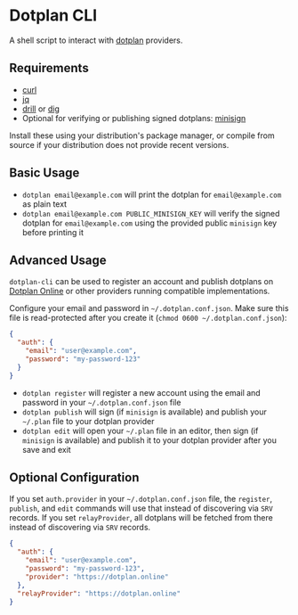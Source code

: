 # Dotplan CLI

A shell script to interact with [dotplan](https://github.com/rudism/dotplan-online) providers.

## Requirements

- [curl](https://curl.se/)
- [jq](https://stedolan.github.io/jq/)
- [drill](https://www.nlnetlabs.nl/projects/ldns/about/) or [dig](https://www.isc.org/bind/)
- Optional for verifying or publishing signed dotplans: [minisign](https://jedisct1.github.io/minisign/)

Install these using your distribution's package manager, or compile from source if your distribution does not provide recent versions.

## Basic Usage

- `dotplan email@example.com` will print the dotplan for `email@example.com` as plain text
- `dotplan email@example.com PUBLIC_MINISIGN_KEY` will verify the signed dotplan for `email@example.com` using the provided public `minisign` key before printing it

## Advanced Usage

`dotplan-cli` can be used to register an account and publish dotplans on [Dotplan Online](https://dotplan.online) or other providers running compatible implementations.

Configure your email and password in `~/.dotplan.conf.json`. Make sure this file is read-protected after you create it (`chmod 0600 ~/.dotplan.conf.json`):

```json
{
  "auth": {
    "email": "user@example.com",
    "password": "my-password-123"
  }
}
```

- `dotplan register` will register a new account using the email and password in your `~/.dotplan.conf.json` file
- `dotplan publish` will sign (if `minisign` is available) and publish your `~/.plan` file to your dotplan provider
- `dotplan edit` will open your `~/.plan` file in an editor, then sign (if `minisign` is available) and publish it to your dotplan provider after you save and exit

## Optional Configuration

If you set `auth.provider` in your `~/.dotplan.conf.json` file, the `register`, `publish`, and `edit` commands will use that instead of discovering via `SRV` records. If you set `relayProvider`, all dotplans will be fetched from there instead of discovering via `SRV` records.

```json
{
  "auth": {
    "email": "user@example.com",
    "password": "my-password-123",
    "provider": "https://dotplan.online"
  },
  "relayProvider": "https://dotplan.online"
}
```
